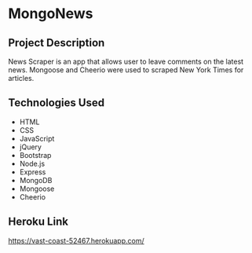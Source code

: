 # MongoNews

## Project Description

News Scraper is an app that allows user to leave comments on the latest news. Mongoose and Cheerio were used to scraped New York Times for articles.

## Technologies Used

* HTML
* CSS
* JavaScript
* jQuery
* Bootstrap
* Node.js
* Express
* MongoDB
* Mongoose
* Cheerio

## Heroku Link
https://vast-coast-52467.herokuapp.com/

